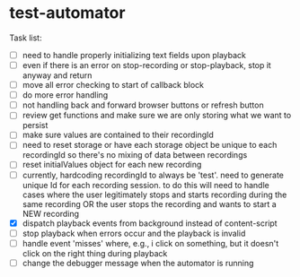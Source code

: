 # test-automator


Task list:
- [ ] need to handle properly initializing text fields upon playback
- [ ] even if there is an error on stop-recording or stop-playback, stop it anyway and return 
- [ ] move all error checking to start of callback block
- [ ] do more error handling
- [ ] not handling back and forward browser buttons or refresh button
- [ ] review get functions and make sure we are only storing what we want to persist
- [ ] make sure values are contained to their recordingId
- [ ] need to reset storage or have each storage object be unique to each recordingId so there's no mixing of data between recordings 
- [ ] reset initialValues object for each new recording
- [ ] currently, hardcoding recordingId to always be 'test'. need to generate unique Id for each recording session. to do this will need to handle cases where the user legitimately stops and starts recording during the same recording OR the user stops the recording and wants to start a NEW recording
- [x] dispatch playback events from background instead of content-script
- [ ] stop playback when errors occur and the playback is invalid
- [ ] handle event 'misses' where, e.g., i click on something, but it doesn't click on the right thing during playback
- [ ] change the debugger message when the automator is running